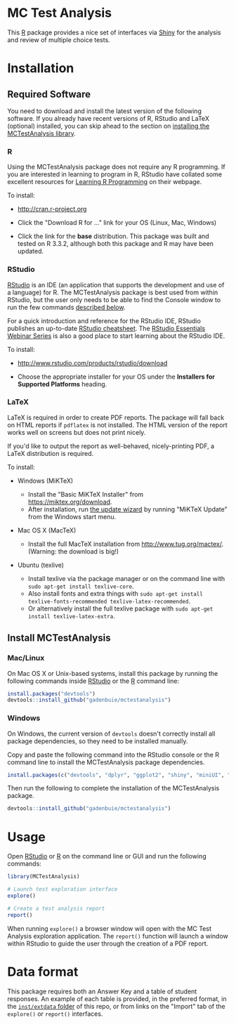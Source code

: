# MC Test Analysis

This [R] package provides a nice set of interfaces via [Shiny] for the analysis and review of multiple choice tests.

# Installation

## Required Software

You need to download and install the latest version of the following software.
If you already have recent versions of R, RStudio and LaTeX (optional) installed, you can skip ahead to the section on [installing the MCTestAnalysis library](#install-mctestanalysis).

### R 

Using the MCTestAnalysis package does not require any R programming. 
If you are interested in learning to program in R, RStudio have collated some excellent resources for [Learning R Programming](https://www.rstudio.com/online-learning/#R) on their webpage.

To install:

- <http://cran.r-project.org>

- Click the "Download R for ..." link for your OS (Linux, Mac, Windows)

- Click the link for the **base** distribution. This package was built and tested on R 3.3.2, although both this package and R may have been updated.


### RStudio

[RStudio] is an IDE (an application that supports the development and use of a language) for R.
The MCTestAnalysis package is best used from within RStudio, but the user only needs to be able to find the Console window to run the few commands [described below](#install-mctestanalysis).

For a quick introduction and reference for the RStudio IDE, RStudio publishes an up-to-date [RStudio cheatsheet](https://www.rstudio.com/resources/cheatsheets/).
The [RStudio Essentials Webinar Series](https://www.rstudio.com/resources/webinars/rstudio-essentials-webinar-series-part-1/) is also a good place to start learning about the RStudio IDE.

To install:

- <http://www.rstudio.com/products/rstudio/download>

- Choose the appropriate installer for your OS under the **Installers for Supported Platforms** heading.

### LaTeX

LaTeX is required in order to create PDF reports.
The package will fall back on HTML reports if `pdflatex` is not installed.
The HTML version of the report works well on screens but does not print nicely.

If you'd like to output the report as well-behaved, nicely-printing PDF, a LaTeX distribution is required.

To install:

- Windows (MiKTeX)
     - Install the "Basic MiKTeX Installer" from <https://miktex.org/download>.
     - After installation, run [the update wizard](https://miktex.org/howto/update-miktex) by running "MiKTeX Update" from the Windows start menu.

- Mac OS X (MacTeX)
    - Install the full MacTeX installation from <http://www.tug.org/mactex/>. (Warning: the download is big!)

- Ubuntu (texlive)
    - Install texlive via the package manager or on the command line with `sudo apt-get install texlive-core`.
    - Also install fonts and extra things with `sudo apt-get install texlive-fonts-recommended texlive-latex-recommended`.
    - Or alternatively install the full texlive package with `sudo apt-get install texlive-latex-extra`.


## Install MCTestAnalysis

### Mac/Linux

On Mac OS X or Unix-based systems, install this package by running the following commands inside [RStudio] or the [R] command line:

```r
install.packages("devtools")
devtools::install_github("gadenbuie/mctestanalysis")
```

### Windows

On Windows, the current version of `devtools` doesn't correctly install all package dependencies, so they need to be installed manually.

Copy and paste the following command into the RStudio console or the R command line to install the MCTestAnalysis package dependencies.

```r
install.packages(c("devtools", "dplyr", "ggplot2", "shiny", "miniUI", "ltm", "psych", "psychometric", "reshape2", "tibble", "DT", "rmarkdown", "pander", "gridExtra"))
```

Then run the following to complete the installation of the MCTestAnalysis package.

```r
devtools::install_github("gadenbuie/mctestanalysis")
```

# Usage

Open [RStudio] or [R] on the command line or GUI and run the following commands:

```r
library(MCTestAnalysis)

# Launch test exploration interface
explore()

# Create a test analysis report
report()
```

When running `explore()` a browser window will open with the MC Test Analysis exploration application.
The `report()` function will launch a window within RStudio to guide the user through the creation of a PDF report.

# Data format

This package requires both an Answer Key and a table of student responses. 
An example of each table is provided, in the preferred format, in the  [`inst/extdata` folder](inst/extdata) of this repo, or from links on the "Import" tab of the `explore()` or `report()` interfaces.

[R]: https://cran.r-project.org/
[Shiny]: http://shiny.rstudio.com/
[Rstudio]: https://www.rstudio.com/products/RStudio/
[Rtools]: https://cran.r-project.org/bin/windows/Rtools/
